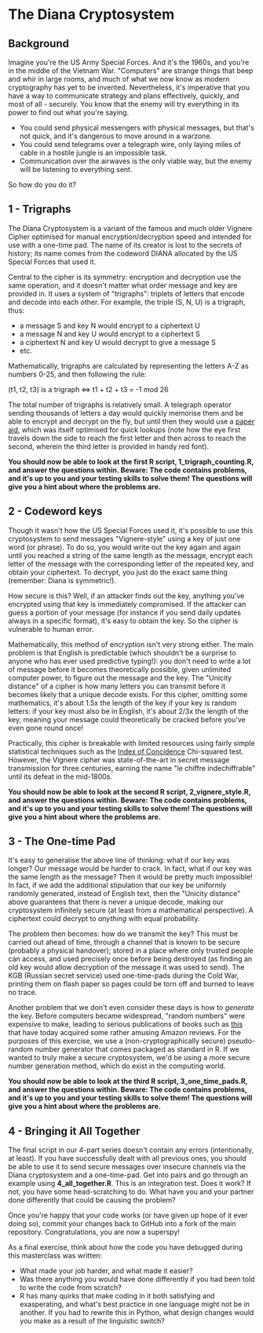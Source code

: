 # The Diana Cryptosystem

## Background

Imagine you're the US Army Special Forces. And it's the 1960s, and you're in the middle of the Vietnam War. "Computers" are strange things that beep and whir in large rooms, and much of what we now know as modern cryptography has yet to be invented. Nevertheless, it's imperative that you have a way to communicate strategy and plans effectively, quickly, and most of all - securely. You know that the enemy will try everything in its power to find out what you're saying.

* You could send physical messengers with physical messages, but that's not quick, and it's dangerous to move around in a warzone.
* You could send telegrams over a telegraph wire, only laying miles of cable in a hostile jungle is an impossible task.
* Communication over the airwaves is the only viable way, but the enemy will be listening to everything sent.

So how do you do it?

## 1 - Trigraphs

The Diana Cryptosystem is a variant of the famous and much older Vignere Cipher optimised for manual encryption/decryption speed and intended for use with a one-time pad. The name of its creator is lost to the secrets of history; its name comes from the codeword DIANA allocated by the US Special Forces that used it.

Central to the cipher is its symmetry: encryption and decryption use the same operation, and it doesn't matter what order message and key are provided in. It uses a system of "trigraphs": triplets of letters that encode and decode into each other. For example, the triple (S, N, U) is a trigraph, thus:
* a message S and key N would encrypt to a ciphertext U
* a message N and key U would encrypt to a ciphertext S
* a ciphertext N and key U would decrypt to give a message S
* etc.

Mathematically, trigraphs are calculated by representing the letters A-Z as numbers 0-25, and then following the rule:

(t1, t2, t3) is a trigraph <=> t1 + t2 + t3 = -1 mod 26

The total number of trigraphs is relatively small. A telegraph operator sending thousands of letters a day would quickly memorise them and be able to encrypt and decrypt on the fly, but until then they would use a [paper aid](https://programmingpraxis.files.wordpress.com/2014/12/3ffa5-trigraph.jpg?w=511&zoom=2), which was itself optimised for quick lookups (note how the eye first travels down the side to reach the first letter and then across to reach the second, wherein the third letter is provided in handy red font).

**You should now be able to look at the first R script, 1_trigraph_counting.R, and answer the questions within. Beware: The code contains problems, and it's up to you and your testing skills to solve them! The questions will give you a hint about where the problems are.**

## 2 - Codeword keys

Though it wasn't how the US Special Forces used it, it's possible to use this cryptosystem to send messages "Vignere-style" using a key of just one word (or phrase). To do so, you would write out the key again and again until you reached a string of the same length as the message, encrypt each letter of the message with the corresponding letter of the repeated key, and obtain your ciphertext. To decrypt, you just do the exact same thing (remember: Diana is symmetric!).

How secure is this? Well, if an attacker finds out the key, anything you've encrypted using that key is immediately compromised. If the attacker can guess a portion of your message (for instance if you send daily updates always in a specific format), it's easy to obtain the key. So the cipher is vulnerable to human error.

Mathematically, this method of encryption isn't very strong either. The main problem is that English is predictable (which shouldn't be a surprise to anyone who has ever used predictive typing!): you don't need to write a lot of message before it becomes theoretically possible, given unlimited computer power, to figure out the message and the key. The "Unicity distance" of a cipher is how many letters you can transmit before it becomes likely that a unique decode exists. For this cipher, omitting some mathematics, it's about 1.5x the length of the key if your key is random letters: if your key must also be in English, it's about 2/3x the length of the key, meaning your message could theoretically be cracked before you've even gone round once!

Practically, this cipher is breakable with limited resources using fairly simple statistical techniques such as the [Index of Concidence](http://practicalcryptography.com/cryptanalysis/stochastic-searching/cryptanalysis-vigenere-cipher/) Chi-squared test. However, the Vignere cipher was state-of-the-art in secret message transmission for three centuries, earning the name "le chiffre indechiffrable" until its defeat in the mid-1800s.

**You should now be able to look at the second R script, 2_vignere_style.R, and answer the questions within. Beware: The code contains problems, and it's up to you and your testing skills to solve them! The questions will give you a hint about where the problems are.**

## 3 - The One-time Pad

It's easy to generalise the above line of thinking: what if our key was longer? Our message would be harder to crack. In fact, what if our key was the same length as the message? Then it would be pretty much impossible! In fact, if we add the additional stipulation that our key be uniformly randomly generated, instead of English text, then the "Unicity distance" above guarantees that there is never a unique decode, making our cryptosystem infinitely secure (at least from a mathematical perspective). A ciphertext could decrypt to *anything* with equal probability.

The problem then becomes: how do we transmit the key? This must be carried out ahead of time, through a channel that is known to be secure (probably a physical handover); stored in a place where only trusted people can access, and used precisely once before being destroyed (as finding an old key would allow decryption of the message it was used to send). The KGB (Russian secret service) used one-time-pads during the Cold War, printing them on flash paper so pages could be torn off and burned to leave no trace.

Another problem that we don't even consider these days is how to *generate* the key. Before computers became widespread, "random numbers" were expensive to make, leading to serious publications of books such as [this](https://www.amazon.co.uk/Million-Random-Digits-Normal-Deviates/dp/0833030477) that have today acquired some rather amusing Amazon reviews. For the purposes of this exercise, we use a (non-cryptographically secure) pseudo-random number generator that comes packaged as standard in R. If we wanted to truly make a secure cryptosystem, we'd be using a more secure number generation method, which do exist in the computing world.

**You should now be able to look at the third R script, 3_one_time_pads.R, and answer the questions within. Beware: The code contains problems, and it's up to you and your testing skills to solve them! The questions will give you a hint about where the problems are.**

## 4 - Bringing it All Together

The final script in our 4-part series doesn't contain any errors (intentionally, at least). If you have successfully dealt with all previous ones, you should be able to use it to send secure messages over insecure channels via the Diana cryptosystem and a one-time-pad. Get into pairs and go through an example using **4_all_together.R**. This is an integration test. Does it work? If not, you have some head-scratching to do. What have you and your partner done differently that could be causing the problem?

Once you're happy that your code works (or have given up hope of it ever doing so), commit your changes back to GitHub into a fork of the main repository. Congratulations, you are now a superspy!

As a final exercise, think about how the code you have debugged during this masterclass was written:
* What made your job harder, and what made it easier?
* Was there anything you would have done differently if you had been told to write the code from scratch?
* R has many quirks that make coding in it both satisfying and exasperating, and what's best practice in one language might not be in another. If you had to rewrite this in Python, what design changes would you make as a result of the linguistic switch?
